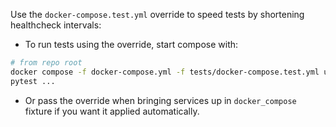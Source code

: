 Use the `docker-compose.test.yml` override to speed tests by shortening healthcheck intervals:

- To run tests using the override, start compose with:

```bash
# from repo root
docker compose -f docker-compose.yml -f tests/docker-compose.test.yml up -d
pytest ...
```

- Or pass the override when bringing services up in `docker_compose` fixture if you want it applied automatically.
